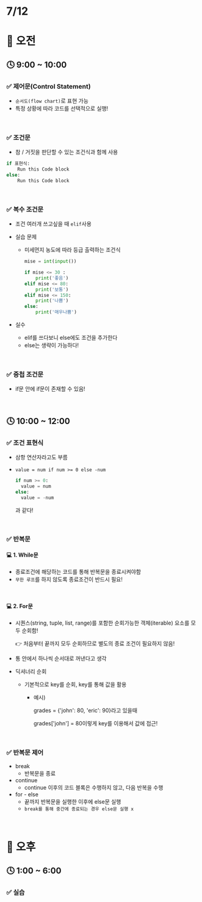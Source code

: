 # 7/12

# 🌇 오전

## 🕓 9:00 ~ 10:00

### ✅ 제어문(Control Statement)

- `순서도(flow chart)`로 표현 가능
- 특정 상황에 따라 코드를 선택적으로 실행!

<br>



### ✅ 조건문

- 참 / 거짓을 판단할 수 있는 조건식과 함께 사용

```python
if 표현식:
    Run this Code block
else:
    Run this Code block

```

<br>



### ✅ 복수 조건문

- 조건 여러개 쓰고싶을 때 `elif`사용

- 실습 문제

  - 미세먼지 농도에 따라 등급 출력하는 조건식

    ```python
    mise = int(input())
    
    if mise <= 30 :
        print('좋음')
    elif mise <= 80:
        print('보통')
    elif mise <= 150:
        print('나쁨')
    else:
        print('매우나쁨')
    ```

- 실수
  - elif를 쓰다보니 else에도 조건을 추가한다
  - else는 생략이 가능하다!

<br>



### ✅ 중첩 조건문

- if문 안에 if문이 존재할 수 있음!

<br>



## 🕓 10:00 ~ 12:00

### ✅ 조건 표현식

- 삼항 연산자라고도 부름

- `value = num if num >= 0 else -num`

  ```python
  if num >= 0:
  	value = num
  else:
  	value = -num
  ```

  과 같다!

<br>



### ✅ 반복문

#### 💻 1. While문

- 종료조건에 해당하는 코드를 통해 반복문을 종료시켜야함
- `무한 루프`를 하지 않도록 종료조건이 반드시 필요!

<br>



#### 💻 2. For문

- 시퀀스(string, tuple, list, range)를 포함한 순회가능한 객체(iterable) 요소를 모두 순회함!

  👉 처음부터 끝까지 모두 순회하므로 별도의 종료 조건이 필요하지 않음!

- 통 안에서 하나씩 순서대로 꺼낸다고 생각

- 딕셔너리 순회

  - 기본적으로 key를 순회, key를 통해 값을 활용

    - 예시) 

      grades = {'john': 80, 'eric': 90}라고 있을때

      grades['john'] = 80이렇게 key를 이용해서 값에 접근!

<br>



### ✅ 반복문 제어

- break
  - 반복문을 종료
- continue
  - continue 이후의 코드 블록은 수행하지 않고, 다음 반복을 수행 
- for - else
  - 끝까지 반복문을 실행한 이후에 else문 실행
  - `break를 통해 중간에 종료되는 경우 else문 실행 x`

<br>



# 🌆 오후

## 🕓 1:00 ~ 6:00

### ✅ 실습

